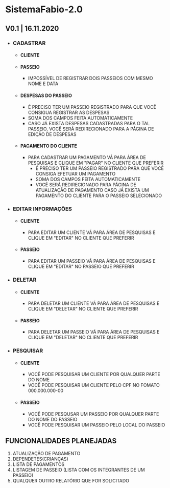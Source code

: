 # SistemaFabio-2.0


##  V0.1 | 16.11.2020
 * ### CADASTRAR
   * #### CLIENTE
   * #### PASSEIO
     * IMPOSSÍVEL DE REGISTRAR DOIS PASSEIOS COM MESMO NOME E DATA
   * #### DESPESAS DO PASSEIO
     * É PRECISO TER UM PASSEIO REGISTRADO PARA QUE VOCÊ CONSIGUA REGISTRAR AS DESPESAS
     * SOMA DOS CAMPOS FEITA AUTOMATICAMENTE
     * CASO JÁ EXISTA DESPESAS CADASTRADAS PARA O TAL PASSEIO, VOCÊ SERÁ REDIRECIONADO PARA A PÁGINA DE EDIÇÃO DE DESPESAS
   * #### PAGAMENTO DO CLIENTE
     * PARA CADASTRAR UM PAGAMENTO VÁ PARA ÁREA DE PESQUISAS E CLIQUE EM "PAGAR" NO CLIENTE QUE PREFERIR
       * É PRECISO TER UM PASSEIO REGISTRADO PARA QUE VOCÊ CONSIGA EFETUAR UM PAGAMENTO
       * SOMA DOS CAMPOS FEITA AUTOMATICAMENTE
       * VOCÊ SERÁ REDIRECIONADO PARA PÁGINA DE ATUALIZAÇÃO DE PAGAMENTO CASO JÁ EXISTA UM PAGAMENTO DO CLIENTE PARA O PASSEIO SELECIONADO

 * ### EDITAR INFORMAÇÕES
   * #### CLIENTE
     * PARA EDITAR UM CLIENTE VÁ PARA ÁREA DE PESQUISAS E CLIQUE EM "EDITAR" NO CLIENTE QUE PREFERIR
   * #### PASSEIO
     * PARA EDITAR UM PASSEIO VÁ PARA ÁREA DE PESQUISAS E CLIQUE EM "EDITAR" NO PASSEIO QUE PREFERIR

 * ### DELETAR
   * #### CLIENTE
     * PARA DELETAR UM CLIENTE VÁ PARA ÁREA DE PESQUISAS E CLIQUE EM "DELETAR" NO CLIENTE QUE PREFERIR
   * #### PASSEIO
     * PARA DELETAR UM PASSEIO VÁ PARA ÁREA DE PESQUISAS E CLIQUE EM "DELETAR" NO CLIENTE QUE PREFERIR
 * ### PESQUISAR
   * #### CLIENTE
     * VOCÊ PODE PESQUISAR UM CLIENTE POR QUALQUER PARTE DO NOME 
     * VOCÊ PODE PESQUISAR UM CLIENTE PELO CPF NO FOMATO 000.000.000-00
   * #### PASSEIO
     * VOCÊ PODE PESQUSAR UM PASSEIO POR QUALQUER PARTE DO NOME DO PASSEIO
     * VOCÊ PODE PESQUISAR UM PASSEIO PELO LOCAL DO PASSEIO
    
## FUNCIONALIDADES PLANEJADAS
 
 1. ATUALIZAÇÃO DE PAGAMENTO
 2. DEPENDETES(CRIANÇAS)
 3. LISTA DE PAGAMENTOS
 4. LISTAGEM DE PASSEIO (LISTA COM OS INTEGRANTES DE UM PASSEIO)
 5. QUALQUER OUTRO RELATÓRIO QUE FOR SOLICITADO
